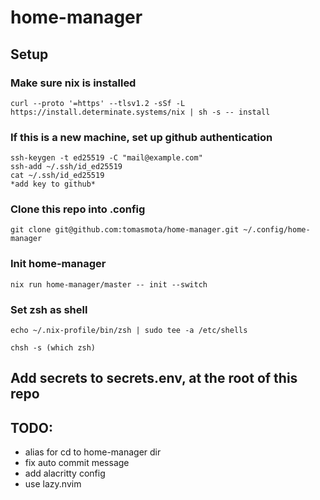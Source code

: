# home-manager

## Setup

### Make sure nix is installed
`curl --proto '=https' --tlsv1.2 -sSf -L https://install.determinate.systems/nix | sh -s -- install`


### If this is a new machine, set up github authentication
```
ssh-keygen -t ed25519 -C "mail@example.com"
ssh-add ~/.ssh/id_ed25519
cat ~/.ssh/id_ed25519
*add key to github*
```

### Clone this repo into .config
`git clone git@github.com:tomasmota/home-manager.git ~/.config/home-manager`

### Init home-manager
`nix run home-manager/master -- init --switch`

### Set zsh as shell
`echo ~/.nix-profile/bin/zsh | sudo tee -a /etc/shells`

`chsh -s (which zsh)`  

## Add secrets to secrets.env, at the root of this repo

## TODO:
- alias for cd to home-manager dir
- fix auto commit message
- add alacritty config
- use lazy.nvim


